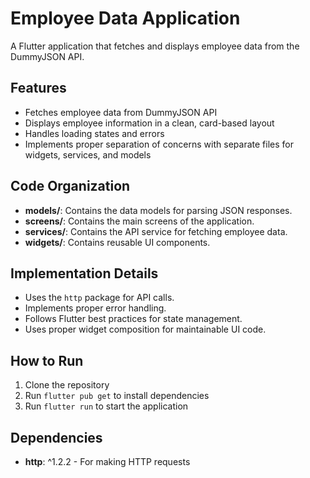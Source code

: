 # Employee Data Application

A Flutter application that fetches and displays employee data from the DummyJSON API.

## Features

- Fetches employee data from DummyJSON API
- Displays employee information in a clean, card-based layout
- Handles loading states and errors
- Implements proper separation of concerns with separate files for widgets, services, and models


## Code Organization

- **models/**: Contains the data models for parsing JSON responses.
- **screens/**: Contains the main screens of the application.
- **services/**: Contains the API service for fetching employee data.
- **widgets/**: Contains reusable UI components.

## Implementation Details

- Uses the `http` package for API calls.
- Implements proper error handling.
- Follows Flutter best practices for state management.
- Uses proper widget composition for maintainable UI code.

## How to Run

1. Clone the repository
2. Run `flutter pub get` to install dependencies
3. Run `flutter run` to start the application

## Dependencies

- **http**: ^1.2.2 - For making HTTP requests
